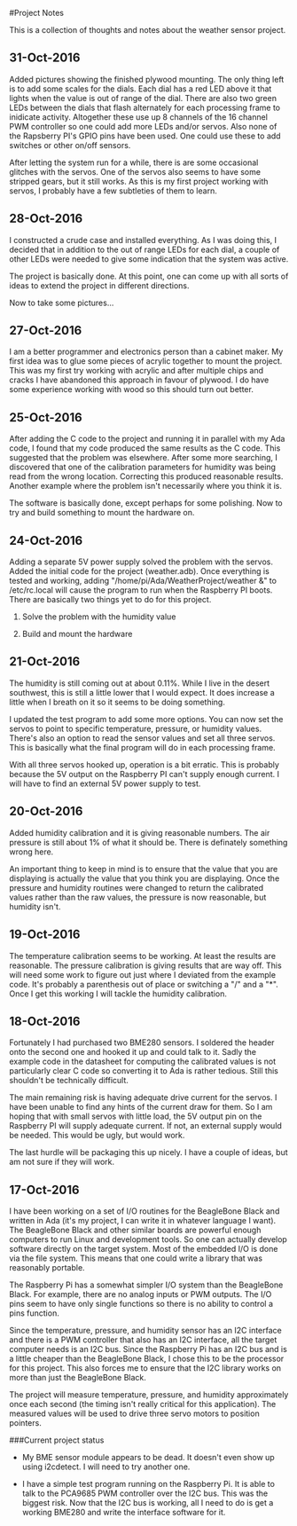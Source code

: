 #Project Notes

This is a collection of thoughts and notes about the weather sensor project.

## 31-Oct-2016
Added pictures showing the finished plywood mounting.  The only thing left is to
add some scales for the dials.  Each dial has a red LED above it that lights when
the value is out of range of the dial.  There are also two green LEDs between the
dials that flash alternately for each processing frame to inidicate activity.
Altogether these use up 8 channels of the 16 channel PWM controller so one could
add more LEDs and/or servos.  Also none of the Rapsberry PI's GPIO pins have been
used.  One could use these to add switches or other on/off sensors.

After letting the system run for a while, there is are some occasional glitches
with the servos.  One of the servos also seems to have some stripped gears, but
it still works.  As this is my first project working with servos, I probably have
a few subtleties of them to learn.

## 28-Oct-2016
I constructed a crude case and installed everything.  As I was doing this, I
decided that in addition to the out of range LEDs for each dial, a couple of
other LEDs were needed to give some indication that the system was active.

The project is basically done.  At this point, one can come up with all sorts of
ideas to extend the project in different directions.

Now to take some pictures...

## 27-Oct-2016
I am a better programmer and electronics person than a cabinet maker.  My first
idea was to glue some pieces of acrylic together to mount the project.  This was
my first try working with acrylic and after multiple chips and cracks I have
abandoned this approach in favour of plywood.  I do have some experience working
with wood so this should turn out better.

## 25-Oct-2016
After adding the C code to the project and running it in parallel with my Ada code,
I found that my code produced the same results as the C code.  This suggested that
the problem was elsewhere.  After some more searching, I discovered that one of
the calibration parameters for humidity was being read from the wrong location.
Correcting this produced reasonable results.  Another example where the problem
isn't necessarily where you think it is.

The software is basically done, except perhaps for some polishing.  Now to try
and build something to mount the hardware on.

## 24-Oct-2016
Adding a separate 5V power supply solved the problem with the servos.  Added the
initial code for the project (weather.adb).  Once everything is tested and working,
adding "/home/pi/Ada/WeatherProject/weather &" to /etc/rc.local will cause the
program to run when the Raspberry PI boots.  There are basically two things yet
to do for this project.

1. Solve the problem with the humidity value

2. Build and mount the hardware

## 21-Oct-2016
The humidity is still coming out at about 0.11%.  While I live in the desert
southwest, this is still a little lower that I would expect.  It does increase a
little when I breath on it so it seems to be doing something.

I updated the test program to add some more options.  You can now set the servos
to point to specific temperature, pressure, or humidity values.  There's also an
option to read the sensor values and set all three servos.  This is basically
what the final program will do in each processing frame.

With all three servos hooked up, operation is a bit erratic.  This is probably
because the 5V output on the Raspberry PI can't supply enough current.  I will
have to find an external 5V power supply to test.

## 20-Oct-2016
Added humidity calibration and it is giving reasonable numbers.  The air pressure
is still about 1% of what it should be.  There is definately something wrong here.

An important thing to keep in mind is to ensure that the value that you are
displaying is actually the value that you think you are displaying.  Once the
pressure and humidity routines were changed to return the calibrated values
rather than the raw values, the pressure is now reasonable, but humidity isn't.

## 19-Oct-2016
The temperature calibration seems to be working.  At least the results are reasonable.
The pressure calibration is giving results that are way off.  This will need some
work to figure out just where I deviated from the example code.  It's probably a
parenthesis out of place or switching a "/" and a "*".  Once I get this working I will
tackle the humidity calibration.

## 18-Oct-2016
Fortunately I had purchased two BME280 sensors.  I soldered the header onto the
second one and hooked it up and could talk to it.  Sadly the example code in the
datasheet for computing the calibrated values is not particularly clear C code so
converting it to Ada is rather tedious.  Still this shouldn't be technically
difficult.

The main remaining risk is having adequate drive current for the servos.  I have
been unable to find any hints of the current draw for them.  So I am hoping that
with small servos with little load, the 5V output pin on the Raspberry PI will
supply adequate current.  If not, an external supply would be needed.  This would
be ugly, but would work.

The last hurdle will be packaging this up nicely.  I have a couple of ideas, but
am not sure if they will work.

## 17-Oct-2016
I have been working on a set of I/O routines for the BeagleBone Black and
written in Ada (it's my project, I can write it in whatever language I want).
The BeagleBone Black and other similar boards are powerful enough computers to
run Linux and development tools.  So one can actually develop software directly
on the target system.  Most of the embedded I/O is done via the file system.
This means that one could write a library that was reasonably portable.

The Raspberry Pi has a somewhat simpler I/O system than the BeagleBone Black.
For example, there are no analog inputs or PWM outputs.  The I/O pins seem to
have only single functions so there is no ability to control a pins function.

Since the temperature, pressure, and humidity sensor has an I2C interface and
there is a PWM controller that also has an I2C interface, all the target
computer needs is an I2C bus.  Since the Raspberry Pi has an I2C bus and is
a little cheaper than the BeagleBone Black, I chose this to be the processor
for this project.  This also forces me to ensure that the I2C library works on
more than just the BeagleBone Black.

The project will measure temperature, pressure, and humidity approximately once
each second (the timing isn't really critical for this application).  The
measured values will be used to drive three servo motors to position pointers.

###Current project status
* My BME sensor module appears to be dead.  It doesn't even show up using
i2cdetect.  I will need to try another one.

* I have a simple test program running on the Raspberry Pi.  It is able to talk
to the PCA9685 PWM controller over the I2C bus.  This was the biggest risk.
Now that the I2C bus is working, all I need to do is get a working BME280 and
write the interface software for it.
